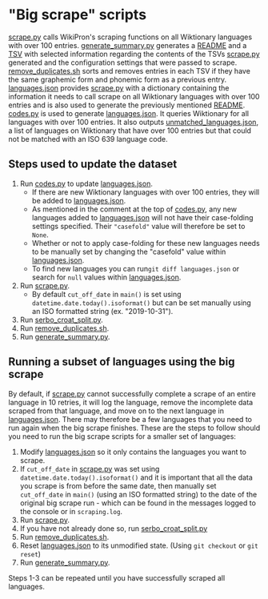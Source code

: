 "Big scrape" scripts
====================

[scrape.py](scrape.py) calls WikiPron's scraping functions on all
Wiktionary languages with over 100 entries.
[generate\_summary.py](generate_summary.py) generates a [README](../README.md)
and a [TSV](../languages_summary.tsv) with selected
information regarding the contents of the TSVs [scrape.py](scrape.py)
generated and the configuration settings
that were passed to scrape. [remove\_duplicates.sh](remove_duplicates.sh)
sorts and removes entries in each TSV if they have 
the same graphemic form and phonemic form as a previous entry.
 [languages.json](languages.json) provides
[scrape.py](scrape.py) with a dictionary containing the information it
needs to call scrape on all Wiktionary languages with over 100 entries 
and is also used to generate the previously mentioned [README](../README.md).
[codes.py](codes.py) is used to generate
[languages.json](languages.json). It queries Wiktionary for all languages
with over 100 entries. It also outputs
[unmatched\_languages.json](unmatched_languages.json), a list of languages on
Wiktionary that have over 100 entries but that could not be matched with an ISO
639 language code.

Steps used to update the dataset
--------------------------------

1.  Run [codes.py](codes.py) to update
    [languages.json](languages.json).
    -   If there are new Wiktionary languages with over 100 entries, they will
        be added to [languages.json](languages.json).
    -   As mentioned in the comment at the top of [codes.py](codes.py),
        any new languages added to [languages.json](languages.json) will
        not have their case-folding settings specified. 
        Their `"casefold"` value will therefore be set to `None`.
    -   Whether or not to apply case-folding for these new languages needs
        to be manually set by changing the "casefold" value within
        [languages.json](languages.json).
    -   To find new languages you can run`git diff languages.json` 
        or search for `null` values within 
        [languages.json](languages.json).
2.  Run [scrape.py](scrape.py).
    -   By default `cut_off_date` in `main()` is set using
        `datetime.date.today().isoformat()` but can be set manually 
        using an ISO formatted string (ex. "2019-10-31").
3.  Run [serbo\_croat\_split.py](serbo_croat_split.py).
4.  Run [remove\_duplicates.sh](remove_duplicates.sh).
5.  Run [generate\_summary.py](generate_summary.py).

Running a subset of languages using the big scrape
--------------------------------------------------

By default, if [scrape.py](scrape.py) cannot successfully complete a scrape
of an entire language in 10 retries, it will log the language,
remove the incomplete data scraped from that language, 
and move on to the next language in [languages.json](languages.json). 
There may therefore be a few languages that you need to run again when 
the big scrape finishes. These are the steps to follow should you need
 to run the big scrape scripts for a smaller set of languages:

1.  Modify [languages.json](languages.json) so it only contains
    the languages you want to scrape.
2.  If `cut_off_date` in [scrape.py](scrape.py) was set using 
    `datetime.date.today().isoformat()` and it is important that all
    the data you scrape is from before the same date,
    then manually set `cut_off_date` in `main()` (using an ISO formatted
    string) to the date of the original big scrape run - which can be
    found in the messages logged to the console or in `scraping.log`.
3.  Run [scrape.py](scrape.py).
4.  If you have not already done so,
    run [serbo\_croat\_split.py](serbo_croat_split.py)
5.  Run [remove\_duplicates.sh](remove_duplicates.sh).
6.  Reset [languages.json](languages.json) to its unmodified state.
    (Using `git checkout` or `git reset`)
7.  Run [generate\_summary.py](generate_summary.py).

Steps 1-3 can be repeated until you have successfully scraped all languages.
